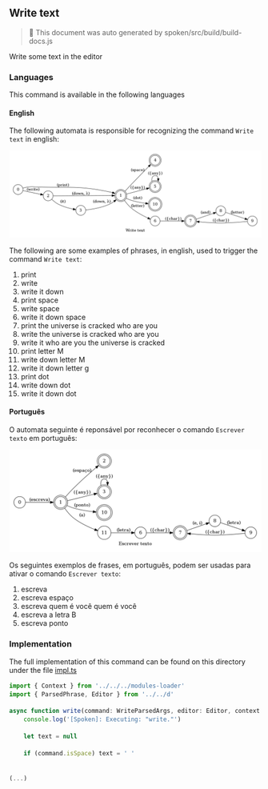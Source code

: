 ## Write text

> 🤖 This document was auto generated by spoken/src/build/build-docs.js

Write some text in the editor

### Languages

This command is available in the following languages

#### English

The following automata is responsible for recognizing the command `Write text` in english:

![English](phrase_en-US.png)

The following are some examples of phrases, in english, used to trigger the command `Write text`:

1. print
2. write
3. write it down
4. print space
5. write space
6. write it down space
7. print the universe is cracked who are you
8. write the universe is cracked who are you
9. write it who are you the universe is cracked
10. print letter M
11. write down letter M
12. write it down letter g
13. print dot
14. write down dot
15. write it down dot

#### Português

O automata seguinte é reponsável por reconhecer o comando `Escrever texto` em português:

![Português](phrase_pt-BR.png)

Os seguintes exemplos de frases, em português, podem ser usadas para ativar o comando `Escrever texto`:

1. escreva
2. escreva espaço
3. escreva quem é você quem é você
4. escreva a letra B
5. escreva ponto

### Implementation

The full implementation of this command can be found on this directory under the file [impl.ts](impl.ts)

```typescript
import { Context } from '../../../modules-loader'
import { ParsedPhrase, Editor } from '../../d'

async function write(command: WriteParsedArgs, editor: Editor, context: Context) {
    console.log('[Spoken]: Executing: "write."')

    let text = null

    if (command.isSpace) text = ' '
   

(...)
```